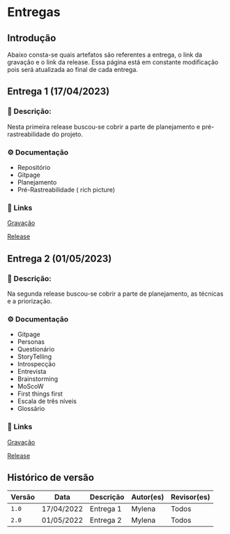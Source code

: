 # Entregas

## Introdução

 Abaixo consta-se quais artefatos são referentes a entrega, o link da gravação e o link da release. Essa página está em constante modificação pois será atualizada ao final de cada entrega.

## Entrega 1 (17/04/2023)
### 📖 Descrição: 
Nesta primeira release buscou-se cobrir a parte de planejamento e pré-rastreabilidade do projeto.  
### ⚙️ Documentação
- Repositório
 - Gitpage
- Planejamento    
- Pré-Rastreabilidade ( rich picture)
### 🔗 Links
[Gravação](https://www.youtube.com/watch?v=nXzaoptwyAE)

[Release](https://github.com/Requisitos-de-Software/2023.1-Crunchyroll/releases/tag/Crunchyroll)

## Entrega 2 (01/05/2023)
### 📖 Descrição: 
Na segunda release buscou-se cobrir a parte de planejamento, as técnicas e a priorização.
### ⚙️ Documentação
- Gitpage  
- Personas
- Questionário
- StoryTelling
- Introspecção
- Entrevista
- Brainstorming
- MoScoW
- First things first
- Escala de três níveis
- Glossário

### 🔗 Links
[Gravação](https://www.youtube.com/watch?v=vCXc620S378)

[Release](https://github.com/Requisitos-de-Software/2023.1-Simplenote/releases/tag/SimpleNote)

 

## Histórico de versão

| Versão | Data | Descrição| Autor(es)| Revisor(es)
|--|--|--|--|--|
| `1.0`|17/04/2022|Entrega 1| Mylena| Todos
| `2.0`|01/05/2022|Entrega 2 | Mylena| Todos


